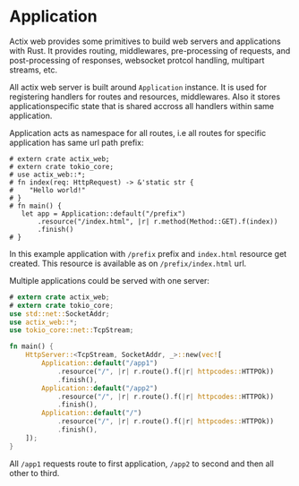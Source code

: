 # Application

Actix web provides some primitives to build web servers and applications with Rust.
It provides routing, middlewares, pre-processing of requests, and post-processing of responses,
websocket protcol handling, multipart streams, etc.

All actix web server is built around `Application` instance.
It is used for registering handlers for routes and resources, middlewares.
Also it stores applicationspecific state that is shared accross all handlers 
within same application.

Application acts as namespace for all routes, i.e all routes for specific application
has same url path prefix:

```rust,ignore
# extern crate actix_web;
# extern crate tokio_core;
# use actix_web::*;
# fn index(req: HttpRequest) -> &'static str {
#    "Hello world!"
# }
# fn main() {
   let app = Application::default("/prefix")
       .resource("/index.html", |r| r.method(Method::GET).f(index))
       .finish()
# }
```

In this example application with `/prefix` prefix and `index.html` resource
get created. This resource is available as on `/prefix/index.html` url.

Multiple applications could be served with one server:

```rust
# extern crate actix_web;
# extern crate tokio_core;
use std::net::SocketAddr;
use actix_web::*;
use tokio_core::net::TcpStream;

fn main() {
    HttpServer::<TcpStream, SocketAddr, _>::new(vec![
        Application::default("/app1")
            .resource("/", |r| r.route().f(|r| httpcodes::HTTPOk))
            .finish(),
        Application::default("/app2")
            .resource("/", |r| r.route().f(|r| httpcodes::HTTPOk))
            .finish(),
        Application::default("/")
            .resource("/", |r| r.route().f(|r| httpcodes::HTTPOk))
            .finish(),
    ]);
}
```

All `/app1` requests route to first application, `/app2` to second and then all other to third.
